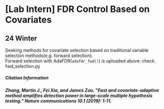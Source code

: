 # [Lab Intern] FDR Control Based on Covariates 

## 24 Winter 
Seeking methods for covariate selection based on traditional variable selection methods(e.g. forward selection). \
Forward selection with AdaFDR(```adafdr_fwd()```) is uploaded above: check fwd_selection.py 


##### Citation Information 
##### Zhang, Martin J., Fei Xia, and James Zou. "Fast and covariate-adaptive method amplifies detection power in large-scale multiple hypothesis testing." Nature communications 10.1 (2019): 1-11.
